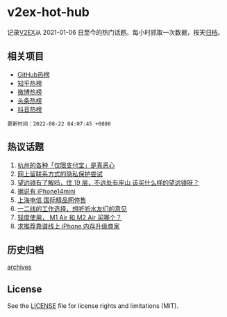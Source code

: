 # v2ex-hot-hub

 记录[V2EX](https://www.v2ex.com/)从 2021-01-06 日至今的热门话题。每小时抓取一次数据，按天[归档](archives)。
 
 ## 相关项目

- [GitHub热榜](https://github.com/snaildev/github-hot-hub)
- [知乎热榜](https://github.com/snaildev/zhihu-hot-hub)
- [微博热榜](https://github.com/snaildev/weibo-hot-hub)
- [头条热榜](https://github.com/snaildev/toutiao-hot-hub)
- [抖音热榜](https://github.com/snaildev/douyin-hot-hub)


 `更新时间：2022-08-22 04:07:45 +0800`

## 热议话题

1. [杭州的各种「仅限支付宝」是真恶心](https://www.v2ex.com/t/874369)
1. [网上留联系方式的隐私保护尝试](https://www.v2ex.com/t/874281)
1. [望远镜有了解吗，住 19 层，不远处有座山 该买什么样的望远镜呀？](https://www.v2ex.com/t/874314)
1. [据说有 iPhone14mini](https://www.v2ex.com/t/874337)
1. [上海电信 国际精品网停售](https://www.v2ex.com/t/874330)
1. [一二线的工作选择，想听听水友们的意见](https://www.v2ex.com/t/874304)
1. [轻度使用， M1 Air 和 M2 Air 买哪个？](https://www.v2ex.com/t/874341)
1. [求推荐靠谱线上 iPhone 内存升级商家](https://www.v2ex.com/t/874308)

## 历史归档

[archives](archives)

## License

See the [LICENSE](LICENSE) file for license rights and limitations (MIT).
